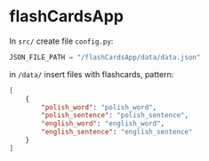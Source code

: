 # flashCardsApp

In ```src/``` create file ```config.py```:

```py
JSON_FILE_PATH = "/flashCardsApp/data/data.json"
```

in ```/data/``` insert files with flashcards, pattern:

```json
[
    {
        "polish_word": "polish_word",
        "polish_sentence": "polish_sentence",
        "english_word": "english_word",
        "english_sentence": "english_sentence"
    }
]
```